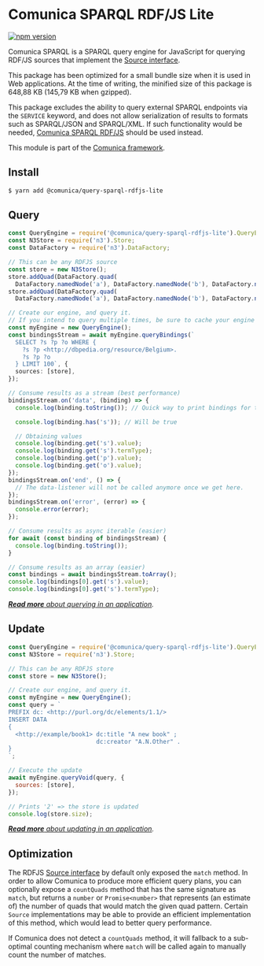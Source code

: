 # Comunica SPARQL RDF/JS Lite

[![npm version](https://badge.fury.io/js/%40comunica%2Fquery-sparql-rdfjs-lite.svg)](https://www.npmjs.com/package/@comunica/query-sparql-rdfjs-lite)

Comunica SPARQL is a SPARQL query engine for JavaScript for querying RDF/JS sources
that implement the [Source interface](http://rdf.js.org/#source-interface).

This package has been optimized for a small bundle size when it is used in Web applications.
At the time of writing, the minified size of this package is 648,88 KB (145,79 KB when gzipped).

This package excludes the ability to query external SPARQL endpoints via the `SERVICE` keyword,
and does not allow serialization of results to formats such as SPARQL/JSON and SPARQL/XML.
If such functionality would be needed, [Comunica SPARQL RDF/JS](https://github.com/comunica/comunica/tree/master/engines/query-sparql-rdfjs#readme)
should be used instead.

This module is part of the [Comunica framework](https://comunica.dev/).

## Install

```bash
$ yarn add @comunica/query-sparql-rdfjs-lite
```

## Query

```typescript
const QueryEngine = require('@comunica/query-sparql-rdfjs-lite').QueryEngine;
const N3Store = require('n3').Store;
const DataFactory = require('n3').DataFactory;

// This can be any RDFJS source
const store = new N3Store();
store.addQuad(DataFactory.quad(
  DataFactory.namedNode('a'), DataFactory.namedNode('b'), DataFactory.namedNode('http://dbpedia.org/resource/Belgium')));
store.addQuad(DataFactory.quad(
  DataFactory.namedNode('a'), DataFactory.namedNode('b'), DataFactory.namedNode('http://dbpedia.org/resource/Ghent')));

// Create our engine, and query it.
// If you intend to query multiple times, be sure to cache your engine for optimal performance.
const myEngine = new QueryEngine();
const bindingsStream = await myEngine.queryBindings(`
  SELECT ?s ?p ?o WHERE {
    ?s ?p <http://dbpedia.org/resource/Belgium>.
    ?s ?p ?o
  } LIMIT 100`, {
  sources: [store],
});

// Consume results as a stream (best performance)
bindingsStream.on('data', (binding) => {
  console.log(binding.toString()); // Quick way to print bindings for testing

  console.log(binding.has('s')); // Will be true

  // Obtaining values
  console.log(binding.get('s').value);
  console.log(binding.get('s').termType);
  console.log(binding.get('p').value);
  console.log(binding.get('o').value);
});
bindingsStream.on('end', () => {
  // The data-listener will not be called anymore once we get here.
});
bindingsStream.on('error', (error) => {
  console.error(error);
});

// Consume results as async iterable (easier)
for await (const binding of bindingsStream) {
  console.log(binding.toString());
}

// Consume results as an array (easier)
const bindings = await bindingsStream.toArray();
console.log(bindings[0].get('s').value);
console.log(bindings[0].get('s').termType);
```

_[**Read more** about querying in an application](https://comunica.dev/docs/query/getting_started/query_app/)._

## Update

```javascript
const QueryEngine = require('@comunica/query-sparql-rdfjs-lite').QueryEngine;
const N3Store = require('n3').Store;

// This can be any RDFJS store
const store = new N3Store();

// Create our engine, and query it.
const myEngine = new QueryEngine();
const query = `
PREFIX dc: <http://purl.org/dc/elements/1.1/>
INSERT DATA
{
  <http://example/book1> dc:title "A new book" ;
                         dc:creator "A.N.Other" .
}
`;

// Execute the update
await myEngine.queryVoid(query, {
  sources: [store],
});

// Prints '2' => the store is updated
console.log(store.size);
```

_[**Read more** about updating in an application](https://comunica.dev/docs/query/getting_started/update_app/)._

## Optimization

The RDFJS [Source interface](http://rdf.js.org/#source-interface) by default only exposed the `match` method.
In order to allow Comunica to produce more efficient query plans,
you can optionally expose a `countQuads` method that has the same signature as `match`,
but returns a `number` or `Promise<number>` that represents (an estimate of)
the number of quads that would match the given quad pattern.
Certain `Source` implementations may be able to provide an efficient implementation of this method,
which would lead to better query performance.

If Comunica does not detect a `countQuads` method, it will fallback to a sub-optimal counting mechanism
where `match` will be called again to manually count the number of matches.
